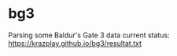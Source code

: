 # bg3
Parsing some Baldur's Gate 3 data
current status: https://krazplay.github.io/bg3/resultat.txt
